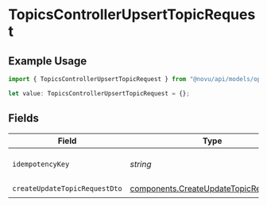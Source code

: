 # TopicsControllerUpsertTopicRequest

## Example Usage

```typescript
import { TopicsControllerUpsertTopicRequest } from "@novu/api/models/operations";

let value: TopicsControllerUpsertTopicRequest = {};
```

## Fields

| Field                                                                                            | Type                                                                                             | Required                                                                                         | Description                                                                                      |
| ------------------------------------------------------------------------------------------------ | ------------------------------------------------------------------------------------------------ | ------------------------------------------------------------------------------------------------ | ------------------------------------------------------------------------------------------------ |
| `idempotencyKey`                                                                                 | *string*                                                                                         | :heavy_minus_sign:                                                                               | A header for idempotency purposes                                                                |
| `createUpdateTopicRequestDto`                                                                    | [components.CreateUpdateTopicRequestDto](../../models/components/createupdatetopicrequestdto.md) | :heavy_check_mark:                                                                               | N/A                                                                                              |